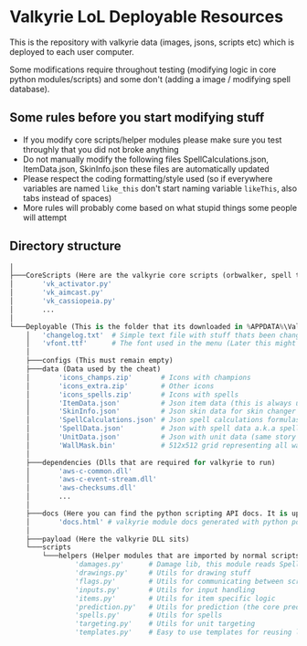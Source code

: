 # Valkyrie LoL Deployable Resources 
This is the repository with valkyrie data (images, jsons, scripts etc) which is deployed to each user computer.

Some modifications require throughout testing (modifying logic in core python modules/scripts) and some don't (adding a image / modifying spell database). 

## Some rules before you start modifying stuff
- If you modify core scripts/helper modules please make sure you test throughly that you did not broke anything
- Do not manually modify the following files SpellCalculations.json, ItemData.json, SkinInfo.json these files are automatically updated
- Please respect the coding formatting/style used (so if everywhere variables are named `like_this` don't start naming variable `likeThis`, also tabs instead of spaces)
- More rules will probably come based on what stupid things some people will attempt
 
## Directory structure
```py
│
├───CoreScripts (Here are the valkyrie core scripts (orbwalker, spell tracker etc). All core script begin with 'vk_' by convention)
│       'vk_activator.py'
│       'vk_aimcast.py'
│       'vk_cassiopeia.py'
│       ...
│
└───Deployable (This is the folder that its downloaded in %APPDATA%\Valkyrie on users machines)
    │   'changelog.txt'  # Simple text file with stuff thats been changed from version to version
    │   'vfont.ttf'      # The font used in the menu (Later this might be moved to a directory to allow multiple fonts)
    │
    ├───configs (This must remain empty)
    ├───data (Data used by the cheat)
    │       'icons_champs.zip'       # Icons with champions
    │       'icons_extra.zip'        # Other icons
    │       'icons_spells.zip'       # Icons with spells
    │       'ItemData.json'          # Json item data (this is always updated automatically)
    │       'SkinInfo.json'          # Json skin data for skin changer (this is always updated automatically)
    │       'SpellCalculations.json' # Json spell calculations formulas and values used by damages.py (this is always updated automatically)
    │       'SpellData.json'         # Json with spell data a.k.a spell db (since auto updating doesnt work properly on this we must manually adjust the values)
    │       'UnitData.json'          # Json with unit data (same story as with spelldata)
    │       'WallMask.bin'           # 512x512 grid representing all walkable/wall points in summoners rift
    │
    ├───dependencies (Dlls that are required for valkyrie to run)
    │       'aws-c-common.dll'
    │       'aws-c-event-stream.dll'
    │       'aws-checksums.dll'
	│       ...
    │
    ├───docs (Here you can find the python scripting API docs. It is updated automatically)
    │       'docs.html' # valkyrie module docs generated with python pdoc package
    │
    ├───payload (Here the valkyrie DLL sits)
    └───scripts 
        └───helpers (Helper modules that are imported by normal scripts)
                'damages.py'      # Damage lib, this module reads SpellCalculations.json and provides damage calculations, although champion spells must still be bound manually to the formula
                'drawings.py'     # Utils for drawing stuff
                'flags.py'        # Utils for communicating between scripts
                'inputs.py'       # Utils for input handling
                'items.py'        # Utils for item specific logic
                'prediction.py'   # Utils for prediction (the core prediction still sits in valkyrie dll)
                'spells.py'       # Utils for spells
                'targeting.py'    # Utils for unit targeting
                'templates.py'    # Easy to use templates for reusing logic (ex: ChampionScript)
```
